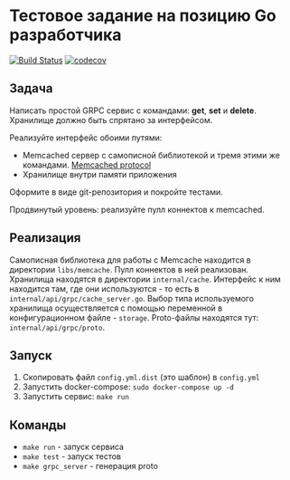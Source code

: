# Тестовое задание на позицию Go разработчика
[![Build Status](https://travis-ci.org/dimuska139/cacher.svg?branch=master)](https://travis-ci.org/dimuska139/cacjer)
[![codecov](https://codecov.io/gh/dimuska139/cacher/branch/master/graph/badge.svg)](https://codecov.io/gh/dimuska139/cacher)

## Задача
Написать простой GRPC сервис с командами: **get**, **set** и **delete**.
Хранилище должно быть спрятано за интерфейсом.

Реализуйте интерфейс обоими путями:

- Memcached сервер с самописной библиотекой и тремя этими же командами. [Memcached protocol](https://github.com/memcached/memcached/blob/master/doc/protocol.txt)
- Хранилище внутри памяти приложения

Оформите в виде git-репозитория и покройте тестами.

Продвинутый уровень: реализуйте пулл коннектов к memcached.

## Реализация

Самописная библиотека для работы с Memcache находится в директории
`libs/memcache`. Пулл коннектов в ней реализован. Хранилища находятся в директории
`internal/cache`. Интерфейс к ним находится там, где они используются - то есть
в `internal/api/grpc/cache_server.go`. Выбор типа используемого хранилища
осуществляется с помощью переменной в конфигурационном файле - `storage`. Proto-файлы находятся
тут: `internal/api/grpc/proto`.

## Запуск
1. Скопировать файл `config.yml.dist` (это шаблон) в `config.yml`
2. Запустить docker-compose: `sudo docker-compose up -d`
3. Запустить сервис: `make run`

## Команды
* `make run` - запуск сервиса
* `make test` - запуск тестов
* `make grpc_server` - генерация proto